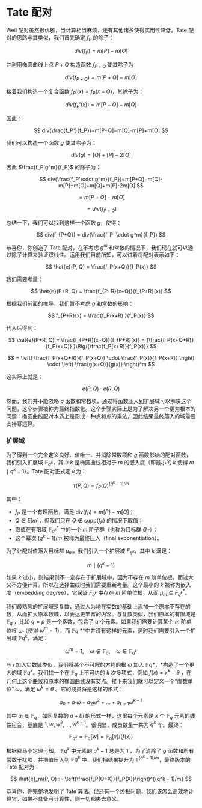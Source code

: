 # Tate 配对

Weil 配对虽然很优雅，当计算相当麻烦，还有其他诸多使得实用性降低。Tate 配对的思路与其类似，我们首先确定 $f_P$ 的除子：

$$
div(f_P)=m[P]−m[O]
$$

并利用椭圆曲线上点 $P+Q$ 构造函数 $f_{P+Q}$ 使其除子为

$$
div(f_{P+Q})=m[P+Q]−m[O]
$$

接着我们构造一个复合函数 $f_P'(x)=f_P(x+Q)$，其除子为：

$$
div(f_P'(x))=m[P+Q]−m[Q]
$$

因此：

$$
div(\frac{f_P'}{f_P})=m[P+Q]−m[Q]-m[P]+m[O]
$$

我们可以构造一个函数 $g$ 使其除子为：

$$
div(g)=[Q]+[P]-2[O]
$$

因此 $\frac{f_P'g^m}{f_P}$ 的除子为：

$$
div(\frac{f_P'\cdot g^m}{f_P})=m[P+Q]−m[Q]-m[P]+m[O]+m[Q]+m[P]-2m[O]
$$

$$
=m[P+Q]-m[O]
$$

$$
=div(f_{P+Q})
$$

总结一下，我们可以找到这样一个函数 $g$，使得：

$$
div(f_{P+Q}) = div(\frac{f_P' \cdot g^m}{f_P})
$$

恭喜你，你创造了 Tate 配对，在不考虑 $g^m$ 和常数的情况下，我们现在就可以通过除子计算来验证双线性。运用我们目前所知，可以试着将配对表示如下：

$$
\hat{e}(P, Q) = \frac{f_P(x+Q)}{f_P(x)}
$$

我们需要考量：

$$
\hat{e}(P+R, Q) = \frac{f_{P+R}(x+Q)}{f_{P+R}(x)}
$$

根据我们前面的推导，我们暂不考虑 $g$ 和常数的影响：

$$
f_{P+R}(x) = \frac{f_P(x+R) }{f_P(x)}
$$

代入后得到：

$$
\hat{e}(P+R, Q) = \frac{f_{P+R}(x+Q)}{f_{P+R}(x)} = {\frac{f_P(x+Q+R)}{f_P(x+Q)} }\Big/{\frac{f_P(x+R)}{f_P(x)}}
$$

$$
= \left( \frac{f_P(x+Q+R)}{f_P(x+Q)} \cdot \frac{f_P(x)}{f_P(x+R)} \right) \cdot \left( \frac{g(x+Q)}{g(x)} \right)^m
$$

这实际上就是：

$$
e(P,Q)⋅e(R,Q)
$$

然而，我们并不能忽略 $g$ 函数和常数项，通过将函数压入到扩展域可以解决这个问题，这个步骤被称为最终指数化。这个步骤实际上是为了解决另一个更为根本的问题：椭圆曲线配对本质上是形成一种点和点的乘法，因此结果最终落入的域需要支持幂运算。

### 扩展域

为了得到一个完全定义良好、值唯一、并消除常数项和 $g$ 函数影响的配对函数，我们引入扩展域 $\mathbb{F}_{q^k}$，其中 $k$ 是椭圆曲线相对于 $m$ 的嵌入度（即最小的 $k$ 使得 $m \mid q^k - 1$）。Tate 配对正式定义为：

$$
\tau(P, Q) = f_P(Q)^{(q^k - 1)/m}
$$

其中：

- $f_P$ 是一个有理函数，满足 $\text{div}(f_P) = m[P] - m[O]$；
- $Q \in E[m]$，但我们只在 $Q \notin \text{supp}(f_P)$ 的情况下取值；
- 取值在有限域 $\mathbb{F}_{q^k}^*$ 中的一个 $m$ 阶子群（也称为目标群 $G_T$）；
- 这个幂次 $(q^k - 1)/m$ 被称为最终压入（final exponentiation）。

为了让配对值落入目标群 $\mu_m$，我们引入一个扩展域 $F_{q^k}$，其中 $k$ 满足：

$$
m \mid (q^k - 1)
$$

如果 $k$ 过小，则结果则不一定存在于扩展域中，因为不存在 $m$ 阶单位根，而过大又不方便计算，所以在选择曲线时我们需要重新考量。这个最小的 $k$ 被称为嵌入度（embedding degree），它保证 $F_{q^k}$ 中存在 $m$ 阶单位根，从而 $\mu_m \subseteq F_{q^k}^*$。

我们最熟悉的扩展域是复数，通过人为地在实数的基础上添加一个原本不存在的数，从而扩大原本数域，以表达更丰富的内容。与复数类似，我们原本的有限域是 $\mathbb{F}_q$ ，比如 $q = p$ 是一个素数，包含了 $q$ 个元素。如果我们需要计算某个 $m$ 阶单位根 $\omega$（使得 $\omega^m = 1$），而 $\mathbb{F}q$ **中并没有这样的元素，这时我们需要引入一个扩展域 $\mathbb{F}{q^k}$，满足：

$$
\omega^m = 1,\quad \omega \notin \mathbb{F}_q,\quad \omega \in \mathbb{F}_{q^k}
$$

与 $i$ 加入实数域类似，我们将某个不可解的方程的根 $\omega$ 加入 $\mathbb{F}q$*，*构造了一个更大的域 $\mathbb{F}{q^k}$。我们找一个在 $\mathbb{F}_q$ 上不可约的 $k$ 次多项式，例如 $f(x) = x^k - \theta$ ，在几何上这个曲线和原本的椭圆曲线没有交点。接下来我们就可以定义一个“虚数单位”  $\omega$，满足 $\omega^k = \theta$ 。它的成员将是这样的形式：

$$
a_0 + a_1 \omega + a_2 \omega^2 + \dots + a_{k-1} \omega^{k-1}
$$

其中 $a_i \in \mathbb{F}_q$，如同复数的 $a + bi$ 的形式一样，这里每个元素是 $k$ 个 $\mathbb{F}_q$ 元素的线性组合，基底是 ${1, w, w^2, \dots, w^{k-1}}$。很明显，成员数量一共为 $q^k$ 个。最终：

$$
\mathbb{F}_{q^k} = \mathbb{F}_q[w] = \mathbb{F}_q[x]/(f(x))
$$

根据费马小定理可知， $\mathbb{F}{q^k}$ 中元素的 $q^k - 1$ 总是为 $1$ ，为了消除了 $g$ 函数和所有常数干扰项，并把值压入到 $\mathbb{F}{q^k}$ 中，我们把结果提升为 $e^{(q^k - 1)/m}$，最终版本的 Tate 配对为：

$$
\hat{e}_m(P, Q) := \left(\frac{f_P(Q+X)}{f_P(X)}\right)^{(q^k - 1)/m}
$$

恭喜你，你完整地发明了 Tate 算法。但还有一个终极问题，我们该怎么高效地计算它，如果不具备可计算性，则一切都失去意义。